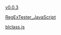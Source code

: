[v0.0.3](https://github.com/littleflute/JavaScript/edit/master/README.md)

[RegExTester_JavaScript](RegExTester_JavaScript)

[blclass.js](blclass.js)
